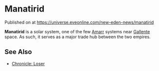 # Manatirid
Published on  at https://universe.eveonline.com/new-eden-news/manatirid

**Manatirid** is a solar system, one of the few
[Amarr](6BPFRy27fN4LnYlIyzvEwo) systems near [Gallente](4bufc5OaK80rlo20Pez6gK)
space. As such, it serves as a major trade hub between the two
empires.

See Also
--------
- [Chronicle: Loser](3SGlZweA3Gk6kC2dXGJUFa)
